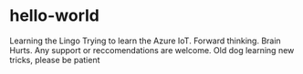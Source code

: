 # hello-world
Learning the Lingo
Trying to learn the Azure IoT. Forward thinking. Brain Hurts. 
Any support or reccomendations are welcome.
Old dog learning new tricks, please be patient

